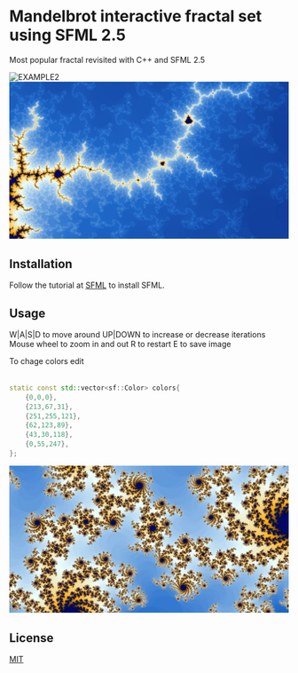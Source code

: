 # Mandelbrot interactive fractal set using SFML 2.5

Most popular fractal revisited with C++ and SFML 2.5

![EXAMPLE2](ex2.JPG)
![EXAMPLE1](ex1.JPG)


## Installation

Follow the tutorial at [SFML](https://www.sfml-dev.org/tutorials/2.5/start-vc.php) to install SFML.

## Usage

W|A|S|D to move around
UP|DOWN to increase or decrease iterations
Mouse wheel to zoom in and out
R to restart
E to save image

To chage colors edit
```c++

static const std::vector<sf::Color> colors{
    {0,0,0},
    {213,67,31},
    {251,255,121},
    {62,123,89},
    {43,30,118},
    {0,55,247},
};

```
![EXAMPLE3](ex3.JPG)

## License
[MIT](https://choosealicense.com/licenses/mit/)
